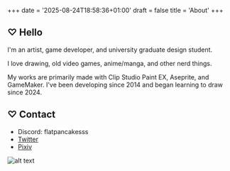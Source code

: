 +++
date = '2025-08-24T18:58:36+01:00'
draft = false
title = 'About'
+++
## ♡ Hello

I'm an artist, game developer, and university graduate design student.

I love drawing, old video games, anime/manga, and other nerd things.

My works are primarily made with Clip Studio Paint EX, Aseprite, and GameMaker. I've been developing since 2014 and began learning to draw since 2024.

## ♡ Contact
- Discord: flatpancakesss
- [Twitter](https://x.com/flatpancakesss)
- [Pixiv](https://www.pixiv.net/en/users/53132406)

![alt text](images/gspin.gif)